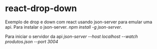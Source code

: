 # react-drop-down

Exemplo de drop e down com react usando json-server para emular uma api.
Para instalar o json-server.
_npm install -g json-server_.

Para iniciar o servidor da api
_json-server --host localhost --watch produtos.json --port 3004_

